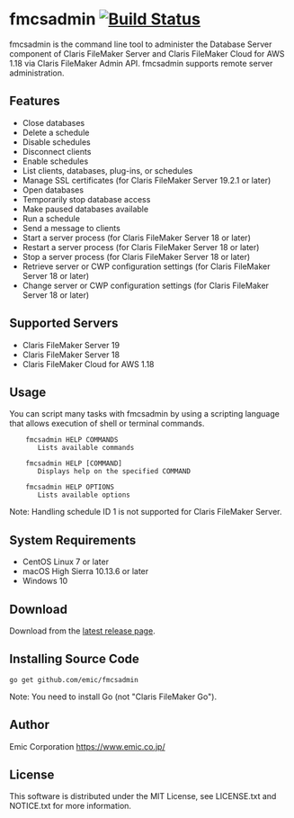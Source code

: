 fmcsadmin [![Build Status](https://travis-ci.org/emic/fmcsadmin.svg?branch=master)](https://travis-ci.org/emic/fmcsadmin)
=========
fmcsadmin is the command line tool to administer the Database Server component of Claris FileMaker Server and Claris FileMaker Cloud for AWS 1.18 via Claris FileMaker Admin API. fmcsadmin supports remote server administration.

Features
-----
- Close databases
- Delete a schedule
- Disable schedules
- Disconnect clients
- Enable schedules
- List clients, databases, plug-ins, or schedules
- Manage SSL certificates (for Claris FileMaker Server 19.2.1 or later)
- Open databases
- Temporarily stop database access
- Make paused databases available
- Run a schedule
- Send a message to clients
- Start a server process (for Claris FileMaker Server 18 or later)
- Restart a server process (for Claris FileMaker Server 18 or later)
- Stop a server process (for Claris FileMaker Server 18 or later)
- Retrieve server or CWP configuration settings (for Claris FileMaker Server 18 or later)
- Change server or CWP configuration settings (for Claris FileMaker Server 18 or later)

Supported Servers
-----
- Claris FileMaker Server 19
- Claris FileMaker Server 18
- Claris FileMaker Cloud for AWS 1.18

Usage
-----
You can script many tasks with fmcsadmin by using a scripting language that allows execution of shell or terminal commands.

```
    fmcsadmin HELP COMMANDS
       Lists available commands

    fmcsadmin HELP [COMMAND]
       Displays help on the specified COMMAND

    fmcsadmin HELP OPTIONS
       Lists available options
```
Note: Handling schedule ID 1 is not supported for Claris FileMaker Server.

System Requirements
-----
- CentOS Linux 7 or later
- macOS High Sierra 10.13.6 or later
- Windows 10

Download
-----
Download from the [latest release page](https://github.com/emic/fmcsadmin/releases/latest).

Installing Source Code
-----
```
go get github.com/emic/fmcsadmin
```
Note: You need to install Go (not "Claris FileMaker Go").

Author
-----
Emic Corporation <https://www.emic.co.jp/>

License
-----
This software is distributed under the MIT License, see LICENSE.txt and NOTICE.txt for more information.